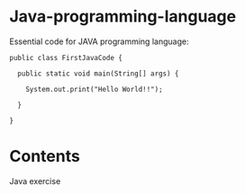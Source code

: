 # Java-programming-language

Essential code for JAVA programming language: 

    public class FirstJavaCode {

      public static void main(String[] args) {
    
        System.out.print("Hello World!!");
   
      }

    }

# Contents
Java exercise 

